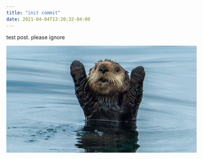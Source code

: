 ```yaml
---
title: "init commit"
date: 2021-04-04T13:20:32-04:00
---
```


test post. please ignore

![init](/images/init.jpeg)
